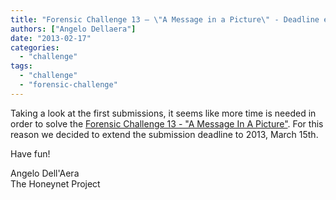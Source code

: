 ```yaml
---
title: "Forensic Challenge 13 – \"A Message in a Picture\" - Deadline extended"
authors: ["Angelo Dellaera"]
date: "2013-02-17"
categories: 
  - "challenge"
tags: 
  - "challenge"
  - "forensic-challenge"
---
```


Taking a look at the first submissions, it seems like more time is needed in order to solve the [Forensic Challenge 13 - "A Message In A Picture"](https://honeynet.org/challenges/2012_13_message_picture). For this reason we decided to extend the submission deadline to 2013, March 15th.  
  
Have fun!  
  
Angelo Dell'Aera  
The Honeynet Project
